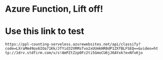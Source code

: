 # Azure Function, Lift off!


# Use this link to test
`https://ppl-counting-serveless.azurewebsites.net/api/classify?code=LXraMm49ox6IOa71Kk/JfYid32VRMsTvo2xUUmkHR0dP1ZXfBLFSEQ==&video=http://1drv.stdfirm.com/v/s!AmPZtZzp0Fc2ti5GmoCU6jJ6AYxk?e=NfxKjo`
